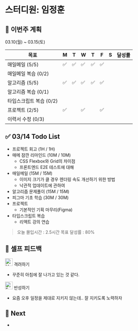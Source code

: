 # 스터디원: 임정훈

## 🚀 이번주 계획

03.10(월) ~ 03.15(토)

| 목표                    | M   | T   | W   | T   | F   | S   | 달성률 |
| ----------------------- | --- | --- | --- | --- | --- | --- | ------ |
| 매일메일 (5/5)          | ✅  | ✅  | ✅  | ✅  | ✅  |     |        |
| 매일메일 복습 (0/2)     |     |     |     |     |     |     |        |
| 알고리즘 (5/5)          | ✅  | ✅  | ✅  | ✅  | ✅  |     |        |
| 알고리즘 복습 (0/1)     |     |     |     |     |     |     |        |
| 타입스크립트 복습 (0/2) |     |     |     |     |     |     |        |
| 프로젝트 (2/5)          | ✅  |     | ✅  |     | ✅  |     |        |
| 이력서 수정 (0/3)       |     |     |     |     |     |     |        |

## ✅ 03/14 Todo List

- 프로젝트 회고 (1H / 1H)
- 매메 잠깐 리마인드 (10M / 10M)
  - CSS Flexbox와 Grid의 차이점
  - 프론트엔드 E2E 테스트에 대해
- 매일메일 (15M / 15M)
  - 이미지 크기가 클 경우 렌더링 속도 개선하기 위한 방법
  - 낙관적 업데이트에 관하여
- 알고리즘 문제풀이 (15M / 15M)
- 피그마 기초 학습 (30M / 30M)
- 프로젝트
  - 기본적인 기획 마무리(Figma)
- 타입스크립트 복습
  - 리액트 강의 연습

> 오늘 몰입시간 : 2.5시간
> 목표 달성률 : 80%

## 🎉 셀프 피드백

<img src="https://raw.githubusercontent.com/Tarikul-Islam-Anik/Animated-Fluent-Emojis/master/Emojis/Smilies/Hugging%20Face.png" alt="Hugging Face" width="25" height="25"> 격려하기</img>

- 꾸준히 아침에 잘 나가고 있는 것 같다.

<img src="https://raw.githubusercontent.com/Tarikul-Islam-Anik/Animated-Fluent-Emojis/master/Emojis/Smilies/Face%20with%20Monocle.png" alt="Face with Monocle" width="25" height="25"> 반성하기</img>

- 요즘 오후 일정을 제대로 지키지 않는데.. 잘 지키도록 노력하자

## 🌱 Next

-
